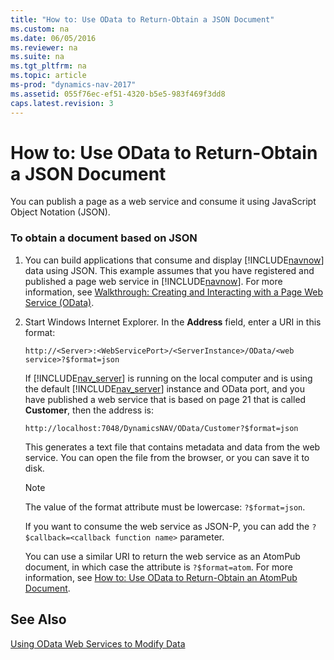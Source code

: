 ```yaml
---
title: "How to: Use OData to Return-Obtain a JSON Document"
ms.custom: na
ms.date: 06/05/2016
ms.reviewer: na
ms.suite: na
ms.tgt_pltfrm: na
ms.topic: article
ms-prod: "dynamics-nav-2017"
ms.assetid: 055f76ec-ef51-4320-b5e5-983f469f3dd8
caps.latest.revision: 3
---
```

# How to: Use OData to Return-Obtain a JSON Document
You can publish a page as a web service and consume it using JavaScript Object Notation \(JSON\).  
  
### To obtain a document based on JSON  
  
1.  You can build applications that consume and display [!INCLUDE[navnow](includes/navnow_md.md)] data using JSON. This example assumes that you have registered and published a page web service in [!INCLUDE[navnow](includes/navnow_md.md)]. For more information, see [Walkthrough: Creating and Interacting with a Page Web Service \(OData\)](Walkthrough:%20Creating%20and%20Interacting%20with%20a%20Page%20Web%20Service%20\(OData\).md).  
  
2.  Start Windows Internet Explorer. In the **Address** field, enter a URI in this format:  
  
    ```  
    http://<Server>:<WebServicePort>/<ServerInstance>/OData/<web service>?$format=json  
    ```  
  
     If [!INCLUDE[nav_server](includes/nav_server_md.md)] is running on the local computer and is using the default [!INCLUDE[nav_server](includes/nav_server_md.md)] instance and OData port, and you have published a web service that is based on page 21 that is called **Customer**, then the address is:  
  
    ```  
    http://localhost:7048/DynamicsNAV/OData/Customer?$format=json  
    ```  
  
     This generates a text file that contains metadata and data from the web service. You can open the file from the browser, or you can save it to disk.  
  
    > [!NOTE]  
    >  The value of the format attribute must be lowercase: `?$format=json`.  
  
     If you want to consume the web service as JSON-P, you can add the `?$callback=<callback function name>` parameter.  
  
     You can use a similar URI to return the web service as an AtomPub document, in which case the attribute is `?$format=atom`. For more information, see [How to: Use OData to Return-Obtain an AtomPub Document](How-to--Use%20OData%20to%20Return-Obtain%20an%20AtomPub%20Document.md).  
  
## See Also  
 [Using OData Web Services to Modify Data](Using-OData-Web-Services-to-Modify-Data.md)